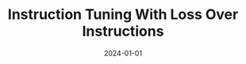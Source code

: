 ---
title: "Instruction Tuning With Loss Over Instructions"
collection: publications
category: publications
permalink: /publication/2024-01-01-instruction-tuning
excerpt: 'This paper presents a new approach to instruction tuning using loss over instructions.'
date: 2024-01-01
venue: 'NeurIPS'
paperurl: 'http://academicpages.github.io/files/instruction_tuning_2024.pdf'
citation: 'Shi Z, Yang AX, Wu B, Aitchison L, Yilmaz E, Lipani A. (2024). &quot;Instruction Tuning With Loss Over Instructions.&quot; <i>NeurIPS</i>.'
--- 